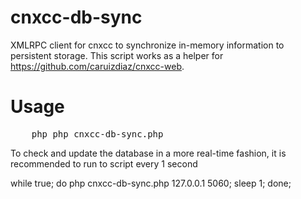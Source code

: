 cnxcc-db-sync
=============

XMLRPC client for cnxcc to synchronize in-memory information to persistent storage. This script works as a helper for
https://github.com/caruizdiaz/cnxcc-web.

Usage
=============

<pre>
    php php cnxcc-db-sync.php <sip-server-ip> <xmlrpc-port>
</pre>

To check and update the database in a more real-time fashion, it is recommended to run to script every 1 second

</pre>
    while true; do php cnxcc-db-sync.php 127.0.0.1 5060; sleep 1; done;
</pre>

